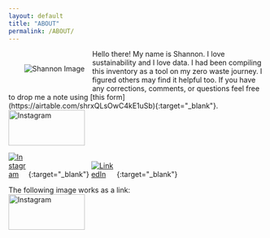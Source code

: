 ```yaml
---
layout: default
title: "ABOUT"
permalink: /ABOUT/
---
```

<p style="padding: 15px; float:left">
    <img src="/ZeroWastePDX/assets/DSC_0542-min.png" alt="Shannon Image" style="max-width: 400px;">
</p>
Hello there! My name is Shannon. 
I love sustainability and I love data. 
I had been compiling this inventory as a tool on my zero waste journey. I figured others may find it helpful too. 
If you have any corrections, comments, or questions feel free to drop me a note using [this form](https://airtable.com/shrxQLsOwC4kE1uSb){:target="_blank"}. 

<a href="(https://www.instagram.com/stivona/">
   <img alt="Instagram" src="/ZeroWastePDX/assets/instagram-logo-png-transparent-0.png" width=150" height="70">
</a>


[<img src="/ZeroWastePDX/assets/instagram-logo-png-transparent-0.png" alt="Instagram" style="max-width: 35px;">](https://www.instagram.com/stivona/)  {:target="_blank"} [<img src="/ZeroWastePDX/assets/linkedin-button-png-2.png" alt="LinkedIn" style="max-width: 50px;">](https://www.linkedin.com/in/shannon-tivona/){:target="_blank"}

   <body>
      The following image works as a link:<br>
      <a href="(https://www.instagram.com/stivona/">
         <img alt="Instagram" src="/ZeroWastePDX/assets/instagram-logo-png-transparent-0.png"
         width=150" height="70">
      </a>
   </body>
